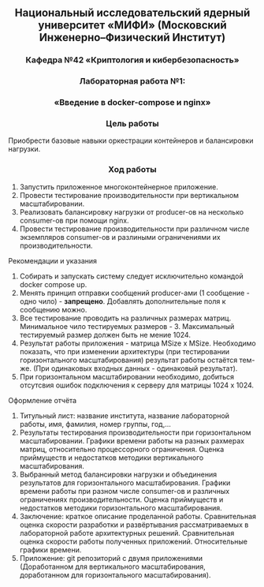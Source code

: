 ## <div align="center"> Национальный исследовательский ядерный университет «МИФИ» (Московский Инженерно–Физический Институт)


### <div align="center"> Кафедра №42 «Криптология и кибербезопасность»


### <div align="center"> Лабораторная работа №1: 
### <div align="center">«Введение в docker-compose и nginx»


### <div align="center"> Цель работы


Приобрести базовые навыки оркестрации контейнеров и балансировки нагрузки.


### <div align="center"> Ход работы


1. Запустить приложенное многоконтейнерное приложение.
2. Провести тестирование производительности при вертикальном масштабировании.
3. Реализовать балансировку нагрузки от producer-ов на несколько consumer-ов при помощи nginx.
4. Провести тестирование производительности при различном числе экземпляров consumer-ов и разлиными ограничениями их производительности. 

Рекомендации и указания

1. Собирать и запускать систему следует исключительно командой docker compose up.
2. Менять принцип отправки сообщений producer-ами (1 сообщение - одно чило) - **запрещено**. Добавлять дополнительные поля к сообщению можно.
3. Все тестирование проводить на различных размерах матриц. Минимальное чило тестируемых размеров - 3. Максимальный тестируемый размер должен быть не мение 1024.
4. Результат работы приложения - матрица MSize x MSize. Необходимо показать, что при изменении архитектуры (при тестировании горизонтального масштабирования) результат работы остаётся тем-же. (При одинаковых входных данных - одинаковый результат).
5. При горизонтальном масштабировании необходимо, добиться отсутсвия ошибок подключения к серверу для матрицы 1024 х 1024.

Оформление отчёта
1. Титульный лист: название института, название лабораторной работы, имя, фамилия,
номер группы, год,…
2. Результаты тестирования производительности при горизонтальном масштабировании. Графики времени работы на разных рахмерах матриц, относительно процессорного ограничения. Оценка приймуществ и недостатков методики вертикального масштабирования.
3. Выбранный метод балансировки нагрузки и объединения результатов для горизонтального масштабирования. Графики времени работы при разном числе consumer-ов и различных ограничениях производительности. Оценка приймуществ и недостатков методики горизонтального масштабирования.
4. Заключение: краткое описание проделанной работы. Сравнительная оценка скорости разработки и развёртывания рассматриваемых в лабораторной работе архитектурных решений. Сравнительная оценка скорости работы полученных приложений. Относительные графики времени.
5. Приложение: git репозиторий с двумя приложениями (Доработанном для вертикального масштабирования, доработанном для горизонтального масштабирования).